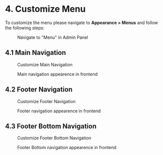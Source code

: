 # 4. Customize Menu

To customize the menu please navigate to **Appearance > Menus** and follow the following steps:

<figure>
<div class="image-wrapper">
   <img src="./_media/img-navigate-menu.png" alt="">
</div>
<figcaption>Navigate to "Menu" in Admin Panel</figcaption>
</figure>

## 4.1 Main Navigation

<figure>
<div class="image-wrapper">
   <img src="./_media/img-navigate-main-menu.png" alt="">
</div>
<figcaption>Customize Main Navigation</figcaption>
</figure>

<figure>
<div class="image-wrapper">
   <img src="./_media/img-navigate-main-menu-fe.png" alt="">
</div>
<figcaption>Main navigation appearence in frontend</figcaption>
</figure>

## 4.2 Footer Navigation

<figure>
<div class="image-wrapper">
   <img src="./_media/img-navigate-footer-menu.png" alt="">
</div>
<figcaption>Customize Footer Navigation</figcaption>
</figure>

<figure>
<div class="image-wrapper">
   <img src="./_media/img-navigate-footer-menu-fe.png" alt="">
</div>
<figcaption>Footer navigation appearence in frontend</figcaption>
</figure>

## 4.3 Footer Bottom Navigation

<figure>
<div class="image-wrapper">
   <img src="./_media/img-navigate-footer-menu-bottom.png" alt="">
</div>
<figcaption>Customize Footer Bottom Navigation</figcaption>
</figure>

<figure>
<div class="image-wrapper">
   <img src="./_media/img-navigate-footer-bottom-menu-fe.png" alt="">
</div>
<figcaption>Footer Bottom navigation appearence in frontend</figcaption>
</figure>
